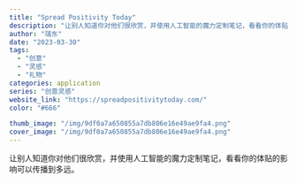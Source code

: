 ```yaml
---
title: "Spread Positivity Today"
description: "让别人知道你对他们很欣赏，并使用人工智能的魔力定制笔记，看看你的体贴的影响可以传播到多远。"
author: "瑞东"
date: "2023-03-30"
tags:
  - "创意"
  - "灵感"
  - "礼物"
categories: application
series: "创意灵感"
website_link: "https://spreadpositivitytoday.com/"
color: "#666"

thumb_image: "/img/9df0a7a650855a7db806e16e49ae9fa4.png"
cover_image: "/img/9df0a7a650855a7db806e16e49ae9fa4.png"
---
```


让别人知道你对他们很欣赏，并使用人工智能的魔力定制笔记，看看你的体贴的影响可以传播到多远。